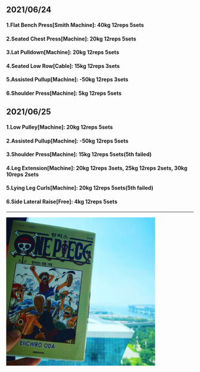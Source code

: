 ## 2021/06/24
#### 1.Flat Bench Press\[Smith Machine\]: 40kg 12reps 5sets
#### 2.Seated Chest Press\[Machine\]: 20kg 12reps 5sets
#### 3.Lat Pulldown\[Machine\]: 20kg 12reps 5sets
#### 4.Seated Low Row\[Cable\]: 15kg 12reps 3sets
#### 5.Assisted Pullup\[Machine\]: -50kg 12reps 3sets
#### 6.Shoulder Press\[Machine\]: 5kg 12reps 5sets

## 2021/06/25
#### 1.Low Pulley\[Machine\]: 20kg 12reps 5sets
#### 2.Assisted Pullup\[Machine\]: -50kg 12reps 5sets
#### 3.Shoulder Press\[Machine\]: 15kg 12reps 5sets(5th failed)
#### 4.Leg Extension\[Machine\]: 20kg 12reps 3sets, 25kg 12reps 2sets, 30kg 10reps 2sets
#### 5.Lying Leg Curls\[Machine\]: 20kg 12reps 5sets(5th failed)
#### 6.Side Lateral Raise\[Free\]: 4kg 12reps 5sets

---
<img src='./_resources/romance-dawn.png' width='400px' />

